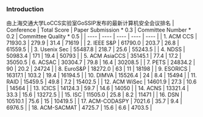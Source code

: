 ### Introduction
由上海交通大学LoCCS实验室GoSSIP发布的最新计算机安全会议排名
| Conference | Total Score | Paper Submission * 0.3 | Committee Number * 0.2 | Committee Quality * 0.5 | 
| ---- | ---- | ---- | ---- | ---- |
| 1. ACM CCS | 71930.3 | 279.9 | 31.4 | 71619 |
| 2. IEEE S&P | 61790.0 | 203.7 | 26.8 | 61559.5 |
| 3. Usenix Sec | 55487.8 | 218.7 | 25.6 | 55243.5 |
| 4. NDSS | 50983.4 | 171 | 19.4 | 50793 | 
| 5. ACM AsiaCCS | 35145.1 | 77.4 | 17.2 | 35050.5
| 6. ACSAC | 30304.7 | 79.8 | 16.4 | 30208.5 |
| 7. PETS | 24834.2 | 90 | 20.2 | 24724 | 
| 8. EuroS&P | 18272.0 | 63 | 11 | 18198 |
| 9. ESORICS | 16317.1 | 103.2 | 19.4 | 16194.5 |
| 10. DIMVA | 15526.4 | 24 | 8.4 | 15494 |
| 11. RAID | 15459.5 | 49.8 | 7.2 | 15402.5 |
| 12. ACM WiSec | 14601.9 | 27.3 | 10.6 | 14564 |
| 13. ICICS | 14124.3 | 59.7 | 14.6 | 14050 |
| 14. ACNS | 13321.4 | 33.3 | 15.6 | 13272.5 |
| 15. ISC | 11505.0 | 25.8 | 8.2 | 11471 |
| 16. DSN | 10510.1 | 75.6 | 15 | 10419.5 |
| 17. ACM-CODASPY | 7021.6 | 35.7 | 9.4 | 6976.5 |
| 18. ACM-SACMAT | 4725.7 | 15.6 | 6.6 | 4703.5 |
